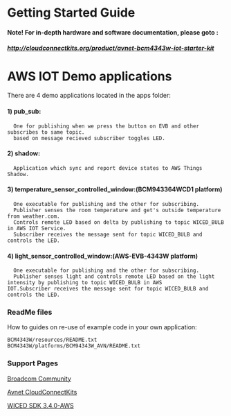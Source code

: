 # Getting Started Guide
#### Note! For in-depth hardware and software documentation, please goto : 
##### http://cloudconnectkits.org/product/avnet-bcm4343w-iot-starter-kit

# AWS IOT Demo applications
There are 4 demo applications located in the apps folder:

####  1) pub_sub:
      One for publishing when we press the button on EVB and other subscribes to same topic.
      based on message recieved subscriber toggles LED.
      
#### 2)  shadow:
      Application which sync and report device states to AWS Things Shadow.
      
#### 3) temperature_sensor_controlled_window:(BCM943364WCD1 platform)
      One executable for publishing and the other for subscribing.
      Publisher senses the room temperature and get's outside temperature from weather.com.
      Controls remote LED based on delta by publishing to topic WICED_BULB in AWS IOT Service.
      Subscriber receives the message sent for topic WICED_BULB and controls the LED.
      
#### 4) light_sensor_controlled_window:(AWS-EVB-4343W platform)
      One executable for publishing and the other for subscribing.
      Publisher senses light and controls remote LED based on the light intensity by publishing to topic WICED_BULB in AWS          IOT.Subscriber receives the message sent for topic WICED_BULB and controls the LED.

### ReadMe files 
How to guides on re-use of example code in your own application:

    BCM4343W/resources/README.txt
    BCM4343W/platforms/BCM94343W_AVN/README.txt

### Support Pages

[Broadcom Community][df1]

[Avnet CloudConnectKits][df2]

[WICED SDK 3.4.0-AWS][df3]


   [df1]:<https://community.broadcom.com/welcome>
   [df2]:<http://cloudconnectkits.org/>
   [df3]:<https://community.broadcom.com/docs/DOC-2484>
